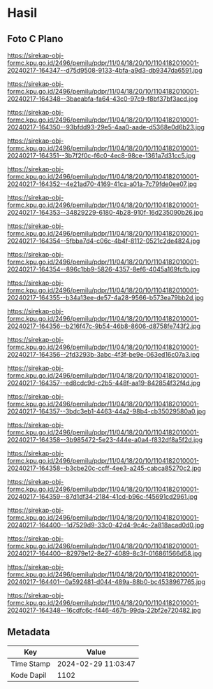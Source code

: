# Hasil

## Foto C Plano

https://sirekap-obj-formc.kpu.go.id/2496/pemilu/pdpr/11/04/18/20/10/1104182010001-20240217-164347--d75d9508-9133-4bfa-a9d3-db9347da6591.jpg

https://sirekap-obj-formc.kpu.go.id/2496/pemilu/pdpr/11/04/18/20/10/1104182010001-20240217-164348--3baeabfa-fa64-43c0-97c9-f8bf37bf3acd.jpg

https://sirekap-obj-formc.kpu.go.id/2496/pemilu/pdpr/11/04/18/20/10/1104182010001-20240217-164350--93bfdd93-29e5-4aa0-aade-d5368e0d6b23.jpg

https://sirekap-obj-formc.kpu.go.id/2496/pemilu/pdpr/11/04/18/20/10/1104182010001-20240217-164351--3b7f2f0c-f6c0-4ec8-98ce-1361a7d31cc5.jpg

https://sirekap-obj-formc.kpu.go.id/2496/pemilu/pdpr/11/04/18/20/10/1104182010001-20240217-164352--4e21ad70-4169-41ca-a01a-7c79fde0ee07.jpg

https://sirekap-obj-formc.kpu.go.id/2496/pemilu/pdpr/11/04/18/20/10/1104182010001-20240217-164353--34829229-6180-4b28-910f-16d235090b26.jpg

https://sirekap-obj-formc.kpu.go.id/2496/pemilu/pdpr/11/04/18/20/10/1104182010001-20240217-164354--5fbba7d4-c06c-4b4f-8112-0521c2de4824.jpg

https://sirekap-obj-formc.kpu.go.id/2496/pemilu/pdpr/11/04/18/20/10/1104182010001-20240217-164354--896c1bb9-5826-4357-8ef6-4045a169fcfb.jpg

https://sirekap-obj-formc.kpu.go.id/2496/pemilu/pdpr/11/04/18/20/10/1104182010001-20240217-164355--b34a13ee-de57-4a28-9566-b573ea79bb2d.jpg

https://sirekap-obj-formc.kpu.go.id/2496/pemilu/pdpr/11/04/18/20/10/1104182010001-20240217-164356--b216f47c-9b54-46b8-8606-d8758fe743f2.jpg

https://sirekap-obj-formc.kpu.go.id/2496/pemilu/pdpr/11/04/18/20/10/1104182010001-20240217-164356--2fd3293b-3abc-4f3f-be9e-063ed16c07a3.jpg

https://sirekap-obj-formc.kpu.go.id/2496/pemilu/pdpr/11/04/18/20/10/1104182010001-20240217-164357--ed8cdc9d-c2b5-448f-aa19-842854f32f4d.jpg

https://sirekap-obj-formc.kpu.go.id/2496/pemilu/pdpr/11/04/18/20/10/1104182010001-20240217-164357--3bdc3eb1-4463-44a2-98b4-cb35029580a0.jpg

https://sirekap-obj-formc.kpu.go.id/2496/pemilu/pdpr/11/04/18/20/10/1104182010001-20240217-164358--3b985472-5e23-444e-a0a4-f832df8a5f2d.jpg

https://sirekap-obj-formc.kpu.go.id/2496/pemilu/pdpr/11/04/18/20/10/1104182010001-20240217-164358--b3cbe20c-ccff-4ee3-a245-cabca85270c2.jpg

https://sirekap-obj-formc.kpu.go.id/2496/pemilu/pdpr/11/04/18/20/10/1104182010001-20240217-164359--87d1df34-2184-41cd-b96c-f45691cd2961.jpg

https://sirekap-obj-formc.kpu.go.id/2496/pemilu/pdpr/11/04/18/20/10/1104182010001-20240217-164400--1d7529d9-33c0-42d4-9c4c-2a818acad0d0.jpg

https://sirekap-obj-formc.kpu.go.id/2496/pemilu/pdpr/11/04/18/20/10/1104182010001-20240217-164400--82979e12-8e27-4089-8c3f-016861566d58.jpg

https://sirekap-obj-formc.kpu.go.id/2496/pemilu/pdpr/11/04/18/20/10/1104182010001-20240217-164401--0a592481-d044-489a-88b0-bc4538967765.jpg

https://sirekap-obj-formc.kpu.go.id/2496/pemilu/pdpr/11/04/18/20/10/1104182010001-20240217-164348--16cdfc6c-f446-467b-99da-22bf2e720482.jpg


## Metadata

| Key        | Value               |
| ---------- | ------------------- |
| Time Stamp | 2024-02-29 11:03:47 |
| Kode Dapil | 1102                |



